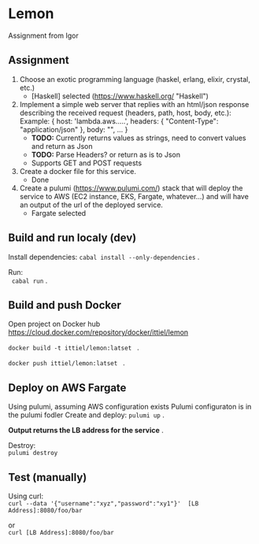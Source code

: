 # Lemon
Assignment from Igor

## Assignment
1. Choose an exotic programming language (haskel, erlang, elixir, crystal, etc.)
	* [Haskell] selected (https://www.haskell.org/ "Haskell")
2. Implement a simple web server that replies with an html/json response describing 
  the received request (headers, path, host, body, etc.):
   Example: { host: 'lambda.aws.....', headers: { "Content-Type": "application/json" }, body: "", ... }
	* **TODO:** Currently returns values as strings, need to convert values and return as Json
	* **TODO:** Parse Headers? or return as is to Json
	* Supports GET and POST requests
3. Create a docker file for this service.
	* Done
4. Create a pulumi (https://www.pulumi.com/) stack that will deploy the service to AWS (EC2 instance, EKS, Fargate, whatever...) and will have an output of the url of the deployed service.
	* Fargate selected 
	
	
## Build and run localy (dev)
Install dependencies:
```cabal install --only-dependencies``` . 

Run:  
``` cabal run``` . 

## Build and push Docker
Open project on Docker hub
https://cloud.docker.com/repository/docker/ittiel/lemon

```docker build -t ittiel/lemon:latset ``` . 

```docker push ittiel/lemon:latset ``` . 

## Deploy on AWS Fargate
Using pulumi, assuming AWS configuration exists
Pulumi configuraton is in the pulumi fodler
Create and deploy:
```pulumi up``` . 

**Output returns the LB address for the service** .  

Destroy:  
```pulumi destroy```

## Test (manually)
Using curl:    
```curl --data '{"username":"xyz","password":"xy1"}'  [LB Address]:8080/foo/bar```  

or  
```curl [LB Address]:8080/foo/bar```

